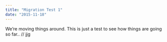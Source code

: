 ```yaml
---
title: "Migration Test 1"
date: "2015-11-18"
---
```


<div class="content">
<p>We’re moving things around. This is just a test to see how things are going so
far.. // jjg</p>
</div>
